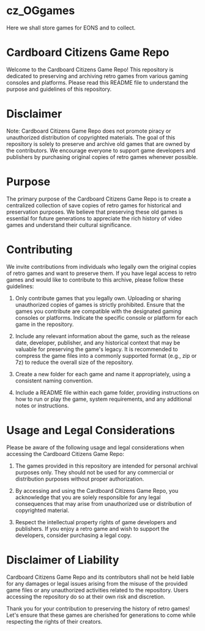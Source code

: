 # cz_OGgames
Here we shall store games for EONS and to collect.

# Cardboard Citizens Game Repo 

Welcome to the Cardboard Citizens Game Repo! This repository is dedicated to preserving and archiving retro games from various gaming consoles and platforms. Please read this README file to understand the purpose and guidelines of this repository.

# Disclaimer
Note: Cardboard Citizens Game Repo does not promote piracy or unauthorized distribution of copyrighted materials. The goal of this repository is solely to preserve and archive old games that are owned by the contributors. We encourage everyone to support game developers and publishers by purchasing original copies of retro games whenever possible.

# Purpose
The primary purpose of the Cardboard Citizens Game Repo is to create a centralized collection of save copies of retro games for historical and preservation purposes. We believe that preserving these old games is essential for future generations to appreciate the rich history of video games and understand their cultural significance.

# Contributing
We invite contributions from individuals who legally own the original copies of retro games and want to preserve them. If you have legal access to retro games and would like to contribute to this archive, please follow these guidelines:

1. Only contribute games that you legally own. Uploading or sharing unauthorized copies of games is strictly prohibited.
Ensure that the games you contribute are compatible with the designated gaming consoles or platforms. Indicate the specific console or platform for each game in the repository.

2. Include any relevant information about the game, such as the release date, developer, publisher, and any historical context that may be valuable for preserving the game's legacy.
It is recommended to compress the game files into a commonly supported format (e.g., zip or 7z) to reduce the overall size of the repository.

3. Create a new folder for each game and name it appropriately, using a consistent naming convention.

4. Include a README file within each game folder, providing instructions on how to run or play the game, system requirements, and any additional notes or instructions.

# Usage and Legal Considerations

Please be aware of the following usage and legal considerations when accessing the Cardboard Citizens Game Repo:

1. The games provided in this repository are intended for personal archival purposes only. They should not be used for any commercial or distribution purposes without proper authorization.

2. By accessing and using the Cardboard Citizens Game Repo, you acknowledge that you are solely responsible for any legal consequences that may arise from unauthorized use or distribution of copyrighted material.

3. Respect the intellectual property rights of game developers and publishers. If you enjoy a retro game and wish to support the developers, consider purchasing a legal copy.

# Disclaimer of Liability

Cardboard Citizens Game Repo and its contributors shall not be held liable for any damages or legal issues arising from the misuse of the provided game files or any unauthorized activities related to the repository. Users accessing the repository do so at their own risk and discretion.

Thank you for your contribution to preserving the history of retro games! Let's ensure that these games are cherished for generations to come while respecting the rights of their creators.
